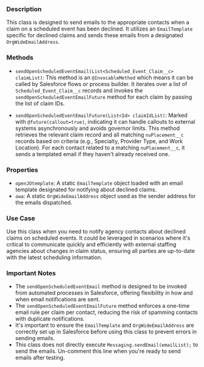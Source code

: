 ### Description
This class is designed to send emails to the appropriate contacts when a claim on a scheduled event has been declined. It utilizes an `EmailTemplate` specific for declined claims and sends these emails from a designated `OrgWideEmailAddress`.

### Methods
- `sendOpenScheduledEventEmail(List<Scheduled_Event_Claim__c> claimList)`: This method is an `@InvocableMethod` which means it can be called by Salesforce flows or process builder. It iterates over a list of `Scheduled_Event_Claim__c` records and invokes the `sendOpenScheduledEventEmailFuture` method for each claim by passing the list of claim IDs.

- `sendOpenScheduledEventEmailFuture(List<Id> claimIdList)`: Marked with `@future(callout=true)`, indicating it can handle callouts to external systems asynchronously and avoids governor limits. This method retrieves the relevant claim record and all matching `nuPlacement__c` records based on criteria (e.g., Specialty, Provider Type, and Work Location). For each contact related to a matching `nuPlacement__c`, it sends a templated email if they haven't already received one.

### Properties
- `openJOtemplate`: A static `EmailTemplate` object loaded with an email template designated for notifying about declined claims.
- `owa`: A static `OrgWideEmailAddress` object used as the sender address for the emails dispatched.

### Use Case
Use this class when you need to notify agency contacts about declined claims on scheduled events. It could be leveraged in scenarios where it's critical to communicate quickly and efficiently with external staffing agencies about changes in claim status, ensuring all parties are up-to-date with the latest scheduling information.

### Important Notes
- The `sendOpenScheduledEventEmail` method is designed to be invoked from automated processes in Salesforce, offering flexibility in how and when email notifications are sent.
- The `sendOpenScheduledEventEmailFuture` method enforces a one-time email rule per claim per contact, reducing the risk of spamming contacts with duplicate notifications.
- It's important to ensure the `EmailTemplate` and `OrgWideEmailAddress` are correctly set up in Salesforce before using this class to prevent errors in sending emails.
- This class does not directly execute `Messaging.sendEmail(emailList);` to send the emails. Un-comment this line when you're ready to send emails after testing.


